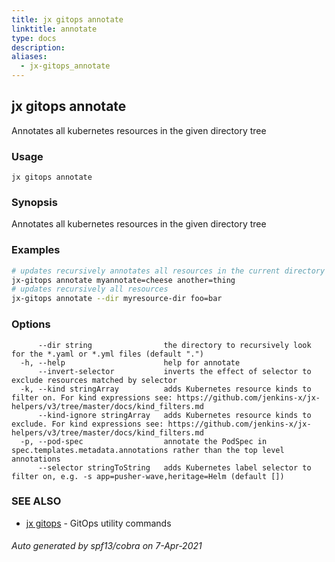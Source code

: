 ```yaml
---
title: jx gitops annotate
linktitle: annotate
type: docs
description: 
aliases:
  - jx-gitops_annotate
---
```


## jx gitops annotate

Annotates all kubernetes resources in the given directory tree

### Usage

```
jx gitops annotate
```

### Synopsis

Annotates all kubernetes resources in the given directory tree

### Examples

  ```bash
  # updates recursively annotates all resources in the current directory
  jx-gitops annotate myannotate=cheese another=thing
  # updates recursively all resources
  jx-gitops annotate --dir myresource-dir foo=bar

  ```
### Options

```
      --dir string                the directory to recursively look for the *.yaml or *.yml files (default ".")
  -h, --help                      help for annotate
      --invert-selector           inverts the effect of selector to exclude resources matched by selector
  -k, --kind stringArray          adds Kubernetes resource kinds to filter on. For kind expressions see: https://github.com/jenkins-x/jx-helpers/v3/tree/master/docs/kind_filters.md
      --kind-ignore stringArray   adds Kubernetes resource kinds to exclude. For kind expressions see: https://github.com/jenkins-x/jx-helpers/v3/tree/master/docs/kind_filters.md
  -p, --pod-spec                  annotate the PodSpec in spec.templates.metadata.annotations rather than the top level annotations
      --selector stringToString   adds Kubernetes label selector to filter on, e.g. -s app=pusher-wave,heritage=Helm (default [])
```

### SEE ALSO

* [jx gitops](..)	 - GitOps utility commands

###### Auto generated by spf13/cobra on 7-Apr-2021
